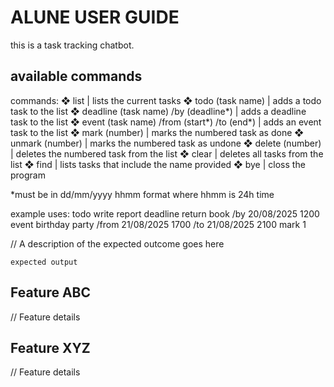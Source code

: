 # ALUNE USER GUIDE

this is a task tracking chatbot.

## available commands

commands:
❖ list | lists the current tasks
❖ todo (task name) | adds a todo task to the list
❖ deadline (task name) /by (deadline*) | adds a deadline task to the list
❖ event (task name) /from (start*) /to (end*) | adds an event task to the list
❖ mark (number) | marks the numbered task as done
❖ unmark (number) | marks the numbered task as undone
❖ delete (number) | deletes the numbered task from the list
❖ clear | deletes all tasks from the list
❖ find | lists tasks that include the name provided
❖ bye | closs the program

*must be in dd/mm/yyyy hhmm format where hhmm is 24h time

example uses:
todo write report
deadline return book /by 20/08/2025 1200
event birthday party /from 21/08/2025 1700 /to 21/08/2025 2100
mark 1

// A description of the expected outcome goes here

```
expected output
```

## Feature ABC

// Feature details


## Feature XYZ

// Feature details
